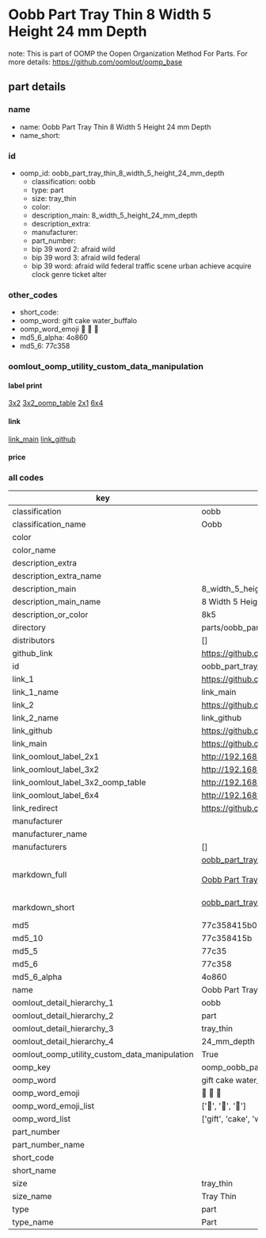 # Oobb Part Tray Thin 8 Width 5 Height 24 mm Depth  

note: This is part of OOMP the Oopen Organization Method For Parts. For more details: https://github.com/oomlout/oomp_base

##  part details
  







### name
* name: Oobb Part Tray Thin 8 Width 5 Height 24 mm Depth
* name_short: 
### id
* oomp_id: oobb_part_tray_thin_8_width_5_height_24_mm_depth
  * classification: oobb
  * type: part
  * size: tray_thin
  * color: 
  * description_main: 8_width_5_height_24_mm_depth
  * description_extra: 
  * manufacturer: 
  * part_number: 
  * bip 39 word 2: afraid wild
  * bip 39 word 3: afraid wild federal
  * bip 39 word: afraid wild federal traffic scene urban achieve acquire clock genre ticket alter

### other_codes
* short_code: 
* oomp_word: gift cake water_buffalo
* oomp_word_emoji :gift: :cake: :water_buffalo:
* md5_6_alpha: 4o860
* md5_6: 77c358






### oomlout_oomp_utility_custom_data_manipulation
#### label print
[3x2](http://192.168.1.245:1112/?label=oomp%204o860)
[3x2_oomp_table](http://192.168.1.108:1112/?label=oomp%204o860)
[2x1](http://192.168.1.242:1112/?label=oomp%204o860)
[6x4](http://192.168.1.55:1112/?label=oomp%204o860)    

#### link

[link_main](https://github.com/oomlout/oomlout_oomp_version_1_messy/tree/main/parts/oobb_part_tray_thin_8_width_5_height_24_mm_depth) [link_github](https://github.com/oomlout/oomlout_oomp_version_1_messy/tree/main/parts/oobb_part_tray_thin_8_width_5_height_24_mm_depth)                             

#### price







### all codes 
| key | value |  
| --- | --- |  
| classification | oobb |  
| classification_name | Oobb |  
| color |  |  
| color_name |  |  
| description_extra |  |  
| description_extra_name |  |  
| description_main | 8_width_5_height_24_mm_depth |  
| description_main_name | 8 Width 5 Height 24 mm Depth |  
| description_or_color | 8k5 |  
| directory | parts/oobb_part_tray_thin_8_width_5_height_24_mm_depth |  
| distributors | [] |  
| github_link | https://github.com/oomlout/oomlout_oomp_part_src/tree/main/parts/oobb_part_tray_thin_8_width_5_height_24_mm_depth |  
| id | oobb_part_tray_thin_8_width_5_height_24_mm_depth |  
| link_1 | https://github.com/oomlout/oomlout_oomp_version_1_messy/tree/main/parts/oobb_part_tray_thin_8_width_5_height_24_mm_depth |  
| link_1_name | link_main |  
| link_2 | https://github.com/oomlout/oomlout_oomp_version_1_messy/tree/main/parts/oobb_part_tray_thin_8_width_5_height_24_mm_depth |  
| link_2_name | link_github |  
| link_github | https://github.com/oomlout/oomlout_oomp_version_1_messy/tree/main/parts/oobb_part_tray_thin_8_width_5_height_24_mm_depth |  
| link_main | https://github.com/oomlout/oomlout_oomp_version_1_messy/tree/main/parts/oobb_part_tray_thin_8_width_5_height_24_mm_depth |  
| link_oomlout_label_2x1 | http://192.168.1.242:1112/?label=oomp%204o860 |  
| link_oomlout_label_3x2 | http://192.168.1.245:1112/?label=oomp%204o860 |  
| link_oomlout_label_3x2_oomp_table | http://192.168.1.108:1112/?label=oomp%204o860 |  
| link_oomlout_label_6x4 | http://192.168.1.55:1112/?label=oomp%204o860 |  
| link_redirect | https://github.com/oomlout/oomlout_oomp_version_1_messy/tree/main/parts/oobb_part_tray_thin_8_width_5_height_24_mm_depth |  
| manufacturer |  |  
| manufacturer_name |  |  
| manufacturers | [] |  
| markdown_full | [oobb_part_tray_thin_8_width_5_height_24_mm_depth](none)<br>[](none)<br>[Oobb Part Tray Thin 8 Width 5 Height 24 Mm Depth](none)<br><br> |  
| markdown_short | [oobb_part_tray_thin_8_width_5_height_24_mm_depth](none)<br><br> |  
| md5 | 77c358415b02203bbd604e6ca8fec024 |  
| md5_10 | 77c358415b |  
| md5_5 | 77c35 |  
| md5_6 | 77c358 |  
| md5_6_alpha | 4o860 |  
| name | Oobb Part Tray Thin 8 Width 5 Height 24 mm Depth |  
| oomlout_detail_hierarchy_1 | oobb |  
| oomlout_detail_hierarchy_2 | part |  
| oomlout_detail_hierarchy_3 | tray_thin |  
| oomlout_detail_hierarchy_4 | 24_mm_depth |  
| oomlout_oomp_utility_custom_data_manipulation | True |  
| oomp_key | oomp_oobb_part_tray_thin_8_width_5_height_24_mm_depth |  
| oomp_word | gift cake water_buffalo |  
| oomp_word_emoji | :gift: :cake: :water_buffalo: |  
| oomp_word_emoji_list | [':gift:', ':cake:', ':water_buffalo:'] |  
| oomp_word_list | ['gift', 'cake', 'water_buffalo'] |  
| part_number |  |  
| part_number_name |  |  
| short_code |  |  
| short_name |  |  
| size | tray_thin |  
| size_name | Tray Thin |  
| type | part |  
| type_name | Part |  

